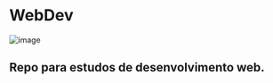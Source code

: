 # WebDev


![image](https://media1.giphy.com/media/KmHueA88mFABT9GkkR/giphy.gif?cid=ecf05e47pauhiveb1ea6172rmxzur1z7r3yyxrx4m2mrkwhu&rid=giphy.gif&ct=g)
## Repo para estudos de desenvolvimento web.
